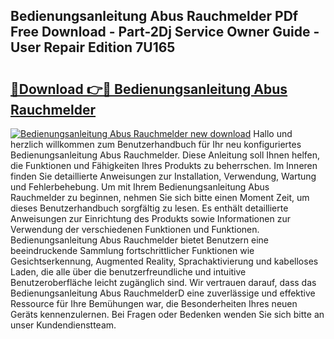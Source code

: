## Bedienungsanleitung Abus Rauchmelder PDf Free Download - Part-2Dj Service Owner Guide - User Repair Edition 7U165

# <h2><a href="http://df1qqli.blite.top/?on=Bedienungsanleitung+Abus+Rauchmelder">🔗Download 👉🔴 Bedienungsanleitung Abus Rauchmelder</a></h2>

[![Bedienungsanleitung Abus Rauchmelder new download](https://i.imgur.com/lujVjoI.png)](http://df1qqli.blite.top/?on=Bedienungsanleitung+Abus+Rauchmelder)
Hallo und herzlich willkommen zum Benutzerhandbuch für Ihr neu konfiguriertes Bedienungsanleitung Abus Rauchmelder. Diese Anleitung soll Ihnen helfen, die Funktionen und Fähigkeiten Ihres Produkts zu beherrschen. Im Inneren finden Sie detaillierte Anweisungen zur Installation, Verwendung, Wartung und Fehlerbehebung. Um mit Ihrem Bedienungsanleitung Abus Rauchmelder zu beginnen, nehmen Sie sich bitte einen Moment Zeit, um dieses Benutzerhandbuch sorgfältig zu lesen. Es enthält detaillierte Anweisungen zur Einrichtung des Produkts sowie Informationen zur Verwendung der verschiedenen Funktionen und Funktionen. Bedienungsanleitung Abus Rauchmelder bietet Benutzern eine beeindruckende Sammlung fortschrittlicher Funktionen wie Gesichtserkennung, Augmented Reality, Sprachaktivierung und kabelloses Laden, die alle über die benutzerfreundliche und intuitive Benutzeroberfläche leicht zugänglich sind. Wir vertrauen darauf, dass das Bedienungsanleitung Abus RauchmelderD eine zuverlässige und effektive Ressource für Ihre Bemühungen war, die Besonderheiten Ihres neuen Geräts kennenzulernen. Bei Fragen oder Bedenken wenden Sie sich bitte an unser Kundendienstteam.
